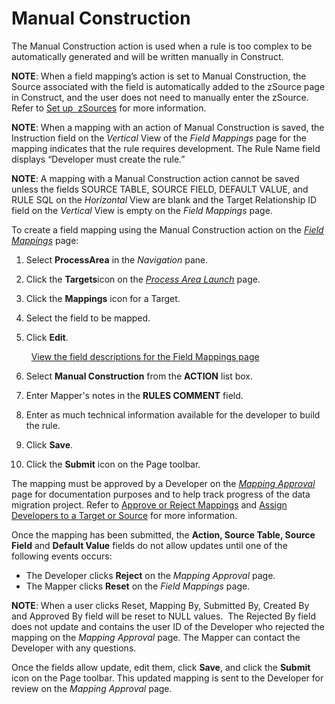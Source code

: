 # Manual Construction

The Manual Construction action is used when a rule is too complex to be
automatically generated and will be written manually in Construct.

<span style="font-weight: bold;">NOTE</span>: When a field mapping’s
action is set to Manual Construction, the Source associated with the
field is automatically added to the zSource page in Construct, and the
user does not need to manually enter the zSource. Refer to [Set up
 zSources](../../Construct/Config/Set_up_ZSources.htm) for more
information.

<span style="font-weight: bold;">NOTE</span>: When a mapping with an
action of Manual Construction is saved, the Instruction field on the
<span style="font-style: italic;">Vertical</span> View of the
<span style="font-style: italic;">Field Mappings</span> page for the
mapping indicates that the rule requires development. The Rule Name
field displays “Developer must create the rule.”

<span style="font-weight: bold;">NOTE</span>: A mapping with a Manual
Construction action cannot be saved unless the fields SOURCE TABLE,
SOURCE FIELD, DEFAULT VALUE, and RULE SQL on the
<span style="font-style: italic;">Horizontal</span> View are blank and
the Target Relationship ID field on the
<span style="font-style: italic;">Vertical</span> View is empty on the
<span style="font-style: italic;">Field Mappings</span> page.

To create a field mapping using the Manual Construction action on the
*[Field Mappings](../Page_Desc/Field_Mappings_H.htm)* page:

1.  Select <span style="font-weight: bold;">ProcessArea</span> in the
    *Navigation* pane.  

2.  Click the **Targets**icon on the *[Process Area
    Launch](../Page_Desc/Process_Area_Launch_map.htm)* page.

3.  Click the **Mappings** icon for a Target.

4.  Select the field to be mapped.

5.  Click **Edit**.
    
      <span style="color: #0000ff;">[View the field descriptions for the
    Field Mappings page](../Page_Desc/Field_Mappings_H.htm)</span>

6.  Select **Manual Construction** from the **ACTION** list box.

7.  Enter Mapper's notes in the **RULES COMMENT** field.

8.  Enter as much technical information available for the developer to
    build the rule.

9.  Click **Save**.

10. Click the **Submit** icon on the Page toolbar.

The mapping must be approved by a Developer on the *[Mapping
Approval](../Page_Desc/Mapping_Approval_H.htm)* page for documentation
purposes and to help track progress of the data migration project. Refer
to <span style="color: #0000ff;">[Approve or Reject
Mappings](Approve_or_Reject_Mappings.htm)</span> and
<span style="color: #0000ff;">[Assign Developers to a Target or
Source](../../Design/Use_Cases/Add_Developers_and%20Business%20Contacts.htm)</span>
for more information.

Once the mapping has been submitted, the **Action, Source Table, Source
Field** and **Default Value** fields do not allow updates until one of
the following events occurs:

  - The Developer clicks **Reject** on the *Mapping Approval* page.
  - The Mapper clicks **Reset** on the *Field Mappings* page.

**NOTE**: When a user clicks Reset, Mapping By, Submitted By, Created By
and Approved By field will be reset to NULL values.  The Rejected By
field does not update and contains the user ID of the Developer who
rejected the mapping on the <span style="font-style: italic;">Mapping
Approval</span> page. The Mapper can contact the Developer with any
questions.

Once the fields allow update, edit them, click **Save**, and click the
**Submit** icon on the Page toolbar. This updated mapping is sent to the
Developer for review on the *Mapping Approval* page.
